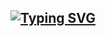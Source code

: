 [![Typing SVG](https://readme-typing-svg.demolab.com?font=Fira+Code&pause=500&multiline=true&repeat=false&random=false&width=435&height=56&lines=Si+un+problema+tiene+solucion;entonces+no+es+un+problema)](https://git.io/typing-svg)
---

<!--
**answet/answet** is a ✨ _special_ ✨ repository because its `README.md` (this file) appears on your GitHub profile.

Here are some ideas to get you started:

- 🔭 I’m currently working on ...
- 🌱 I’m currently learning ...
- 👯 I’m looking to collaborate on ...
- 🤔 I’m looking for help with ...
- 💬 Ask me about ...
- 📫 How to reach me: ...
- 😄 Pronouns: ...
- ⚡ Fun fact: ...
-->
